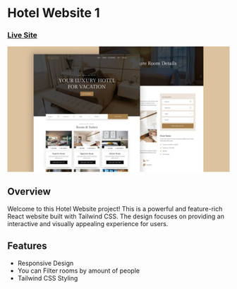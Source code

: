 # Hotel Website 1
### [Live Site](https://liamt-hotel-website.vercel.app)

![Hotel Website 1](preview.jpg)

## Overview

Welcome to this Hotel Website project! This is a powerful and feature-rich React website built with Tailwind CSS. The design focuses on providing an interactive and visually appealing experience for users.

## Features

- Responsive Design
- You can Filter rooms by amount of people
- Tailwind CSS Styling

